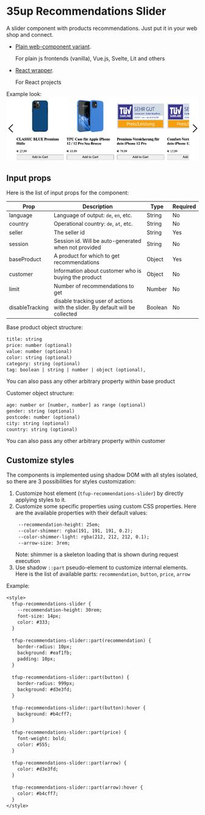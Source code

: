 # 35up Recommendations Slider

A slider component with products recommendations.
Just put it in your web shop and connect.

- [Plain web-component variant](packages/slider/README.md).
  
  For plain js frontends (vanilla), Vue.js, Svelte, Lit and others
- [React wrapper](packages/react-slider/README.md).
  
  For React projects

Example look:
![example.png](example.png)

## Input props
Here is the list of input props for the component:


| Prop            | Description                                                                    | Type    | Required |
|-----------------|--------------------------------------------------------------------------------|---------|----------|
| language        | Language of output: `de`, `en`, etc.                                           | String  | No       |
| country         | Operational country: `de`, `at`, etc.                                          | String  | No       |
| seller          | The seller id                                                                  | String  | Yes      |
| session         | Session id. Will be auto-generated when not provided                           | String  | No       |
| baseProduct     | A product for which to get recommendations                                     | Object  | Yes      |
| customer        | Information about customer who is buying the product                           | Object  | No       |
| limit           | Number of recommendations to get                                               | Number  | No       |
| disableTracking | disable tracking user of actions with the slider. By default will be collected | Boolean | No       |

Base product object structure:
```
title: string
price: number (optional)
value: number (optional)
color: string (optional)
category: string (optional)
tag: boolean | string | number | object (optional),
```
You can also pass any other arbitrary property within base product

Customer object structure:
```
age: number or [number, number] as range (optional)
gender: string (optional)
postcode: number (optional)
city: string (optional)
country: string (optional)
```
You can also pass any other arbitrary property within customer

## Customize styles

The components is implemented using shadow DOM with all styles isolated,
so there are 3 possibilities for styles customization:
1. Customize host element (`tfup-recommendations-slider`) by directly applying
   styles to it.
2. Customize some specific properties using custom CSS properties. Here
   are the available properties with their default values:
    ```
     --recommendation-height: 25em;
     --color-shimmer: rgba(191, 191, 191, 0.2);
     --color-shimmer-light: rgba(212, 212, 212, 0.1);
     --arrow-size: 3rem;
    ```
   Note: shimmer is a skeleton loading that is shown during request
   execution
3. Use shadow `::part` pseudo-element to customize internal elements. Here is
   the list of available parts: `recommendation`, `button`, `price`, `arrow`

Example:
```
<style>
  tfup-recommendations-slider {
    --recommendation-height: 30rem;
    font-size: 14px;
    color: #333;
  }

  tfup-recommendations-slider::part(recommendation) {
    border-radius: 10px;
    background: #eaf1fb;
    padding: 10px;
  }

  tfup-recommendations-slider::part(button) {
    border-radius: 999px;
    background: #d3e3fd;
  }

  tfup-recommendations-slider::part(button):hover {
    background: #b4cff7;
  }

  tfup-recommendations-slider::part(price) {
    font-weight: bold;
    color: #555;
  }

  tfup-recommendations-slider::part(arrow) {
    color: #d3e3fd;
  }

  tfup-recommendations-slider::part(arrow):hover {
    color: #b4cff7;
  }
</style>
```
